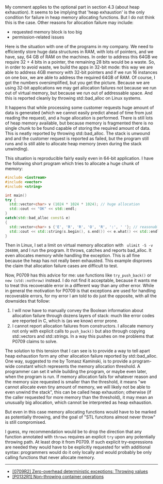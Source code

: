 
My comment applies to the optional part in section 4.3 (about heap exhaustion).
It seems to be implying that 'heap exhaustion' is the only condition for failure in heap memory allocating functions. But I do not think this is the case. Other reasons for allocation failure may include:
* requested memory block is too big
* permission-related issues

Here is the situation with one of the programs in my company. We need to efficiently store huge data structures in RAM, with lots of pointers, and we have, say, 64 GB of RAM on the machines. In order to address this 64GB we require 32 + 4 bits in a pointer, the remaining 28 bits would be a waste. So, in order to avoid waste, we build the apps in 32-bit mode: this way we are able to address 4GB memory with 32-bit pointers and if we run 16 instances on one box, we are able to address the required 64GB of RAM. Of course, I got the numbers oversimplified, but you get the picture. Because we are using 32-bit applications we may get allocation failures not because we run out of virtual memory, but because we run out of addressable space. And this is reported cleanly by throwing std::bad_alloc on Linux systems.

It happens that while processing some customer requests huge amount of data is generated (which we cannot easily predict ahead of time from just reading the request), and a huge allocation is performed. There is still lots of heap memory available, but because memory is fragmented there is no single chunk to be found capable of storing the required amount of data. This is neatly reported by throwing std::bad_alloc. The stack is unwound and and the customer request is reported as failed, but the program still runs and is still able to allocate heap memory (even during the stack unwinding).

This situation is reproducible fairly easily even in 64-bit application. I have the following short program which tries to allocate a huge chunk of memory:

```c++
#include <iostream>
#include <vector>
#include <string>

int main()
try {
  std::vector<char> v (1024 * 1024 * 1024); // huge allocation
  std::cout << "OK" << std::endl;
}
catch(std::bad_alloc const& e)
{
  std::vector<char> s {'E', 'R', 'R', 'O', 'R', ':', ' '}; // reasonable allocation
  std::cout << std::string(s.begin(), s.end()) << e.what() << std::endl;
}
```

Then in Linux, I set a limit on virtual memory allocation with ` ulimit -S -v 204800`, and I run the program. It throws, catches and reports bad_alloc. It even allocates memory while handling the exception. This is all fine because the heap has not really been exhausted. This example disproves the claim that allocation failure cases are difficult to test.

Now, P0709 has this advice for me: use functions like `try_push_back()` or `new (std::nothrow)` instead. I do not find it acceptable, because it wants me to treat this recoverable error in a different way than any other error. While in general the motivation for P0709 is that exceptions are used for handling recoverable errors, for my error I am told to do just the opposite, with all the downsides that follow:
1. I will now have to manually convey the Boolean information about allocation failure through dozens layers of stack: much like error codes are reported in C, which is (as we know) error prone.
2. I cannot report allocation failures from constructors. I allocate memory not only with explicit calls to `push_back()` but also through copying std::vectors and std::strings.
In a way this pushes on me problems that P0709 claims to solve.

The solution to this tension that I can see is to provide a way to tell apart heap exhaustion form any other allocation failure reported by std::bad_alloc. One way, suggested to me by Tomasz Kaminski, is to provide a program-wide constant which represents the memory allocation threshold. A programmer can set it while building the program, or maybe even later, when the program is run. If memory allocation fails for whatever reason and the memory size requested is smaller than the threshold, it means "we cannot allocate even tiny amount of memory, we will likely not be able to even unwind the stack", this can be called heap exhaustion; otherwise (if the caller requested for more memory than the threshold), it may mean an unusually big allocation, which cannot be interpreted as heap exhaustion.

But even in this case memory allocating functions would have to be marked as potentially throwing, and the goal of "STL funcitons almost never throw" is still compromised.

I guess, my recommendation would be to drop the direction that any function annotated with `throws` requires an explicit `try` upon any potentially throwing path. At least drop it from P0709. If such explicit try-expressions are needed they would have to be explicitly requested for with additional syntax: programmers would do it only locally and would probably be only calling functions that never allocate memory.

--------

* [[0709R2] Zero-overhead deterministic exceptions: Throwing values ](http://www.open-std.org/jtc1/sc22/wg21/docs/papers/2018/p0709r2.pdf)
* [[P0132R1] Non-throwing container operations](http://www.open-std.org/jtc1/sc22/wg21/docs/papers/2018/p0132r1.html)
